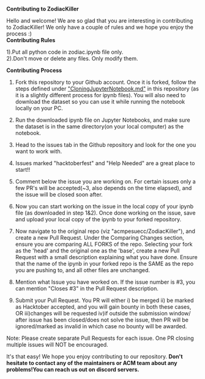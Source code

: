 **Contributing to ZodiacKiller**

Hello and welcome! We are so glad that you are interesting in contributing to ZodiacKiller!
We only have a couple of rules and we hope you enjoy the process :)<br />
**Contributing Rules**<br />

   1).Put all python code in zodiac.ipynb file only.<br />
   2).Don't move or delete any files. Only modify them.<br />

**Contributing Process**<br />

   1. Fork this repository to your Github account. Once it is forked, follow the steps defined under ["CloningJupyterNotebook.md"](https://github.com/acmpesuecc/ZodiacKiller/blob/master/CloningJupyterNotebook.md) in this repository (as it is a slightly different process for ipynb files). You will also need to download the dataset so you can use it while running the notebook locally on your PC.

2. Run the downloaded ipynb file on Jupyter Notebooks, and make sure the dataset is in the same directory(on your local computer) as the notebook.

3. Head to the issues tab in the Github repository and look for the one you want to work with.

4. Issues marked "hacktoberfest" and "Help Needed" are a great place to start!!

5. Comment below the issue you are working on. For certain issues only a few PR's will be accepted(~3, also depends on the time elapsed), and the issue will be closed soon after.

6. Now you can start working on the issue in the local copy of your ipynb file (as downloaded in step 1&2). Once done working on the issue, save and upload your local copy of the ipynb to your forked repository. 

7. Now navigate to the original repo (viz "acmpesuecc/ZodiacKiller"), and create a new Pull Request. Under the Comparing Changes section, ensure you are comparing ALL FORKS of the repo. Selecting your fork as the 'head' and the original one as the 'base', create a new Pull Request with a small description explaining what you have done. Ensure that the name of the ipynb in your forked repo is the SAME as the repo you are pushing to, and all other files are unchanged.

8. Mention what Issue you have worked on. If the issue number is #3, you can mention "Closes #3" in the Pull Request description.

9. Submit your Pull Request. You PR will either i) be merged ii) be marked as Hacktober accepted, and you will gain bounty in both these cases, 
OR iii)changes will be requested iv)if outside the submission window/ after issue has been closed/does not solve the issue, then PR will be ignored/marked as invalid in which case no bounty will be awarded.

Note: Please create separate Pull Requests for each issue. One PR closing multiple issues will NOT be encouraged.


It's that easy! We hope you enjoy contributing to our repository. **Don't hesitate to contact any of the maintainers or ACM team about any problems!You can reach us out on discord servers.**
